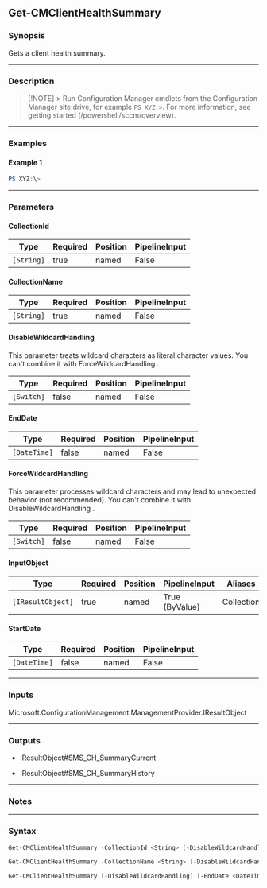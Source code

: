 Get-CMClientHealthSummary
-------------------------




### Synopsis
Gets a client health summary.



---


### Description

> [!NOTE] > Run Configuration Manager cmdlets from the Configuration Manager site drive, for example `PS XYZ:>`. For more information, see getting started (/powershell/sccm/overview).



---


### Examples
#### Example 1
```PowerShell
PS XYZ:\>
```



---


### Parameters
#### **CollectionId**








|Type      |Required|Position|PipelineInput|
|----------|--------|--------|-------------|
|`[String]`|true    |named   |False        |



#### **CollectionName**








|Type      |Required|Position|PipelineInput|
|----------|--------|--------|-------------|
|`[String]`|true    |named   |False        |



#### **DisableWildcardHandling**

This parameter treats wildcard characters as literal character values. You can't combine it with ForceWildcardHandling .






|Type      |Required|Position|PipelineInput|
|----------|--------|--------|-------------|
|`[Switch]`|false   |named   |False        |



#### **EndDate**








|Type        |Required|Position|PipelineInput|
|------------|--------|--------|-------------|
|`[DateTime]`|false   |named   |False        |



#### **ForceWildcardHandling**

This parameter processes wildcard characters and may lead to unexpected behavior (not recommended). You can't combine it with DisableWildcardHandling .






|Type      |Required|Position|PipelineInput|
|----------|--------|--------|-------------|
|`[Switch]`|false   |named   |False        |



#### **InputObject**








|Type             |Required|Position|PipelineInput |Aliases   |
|-----------------|--------|--------|--------------|----------|
|`[IResultObject]`|true    |named   |True (ByValue)|Collection|



#### **StartDate**








|Type        |Required|Position|PipelineInput|
|------------|--------|--------|-------------|
|`[DateTime]`|false   |named   |False        |





---


### Inputs
Microsoft.ConfigurationManagement.ManagementProvider.IResultObject





---


### Outputs
* IResultObject#SMS_CH_SummaryCurrent


* IResultObject#SMS_CH_SummaryHistory






---


### Notes




---


### Syntax
```PowerShell
Get-CMClientHealthSummary -CollectionId <String> [-DisableWildcardHandling] [-EndDate <DateTime>] [-ForceWildcardHandling] [-StartDate <DateTime>] [<CommonParameters>]
```
```PowerShell
Get-CMClientHealthSummary -CollectionName <String> [-DisableWildcardHandling] [-EndDate <DateTime>] [-ForceWildcardHandling] [-StartDate <DateTime>] [<CommonParameters>]
```
```PowerShell
Get-CMClientHealthSummary [-DisableWildcardHandling] [-EndDate <DateTime>] [-ForceWildcardHandling] -InputObject <IResultObject> [-StartDate <DateTime>] [<CommonParameters>]
```
